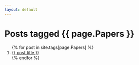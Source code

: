 ```yaml
---
layout: default
---
```


<h1>Posts tagged {{ page.Papers }}</h1>
<ol>
  {% for post in site.tags[page.Papers] %}
  <li><a href="{{ post.url }}">{{ post.title }}</a></li>
  {% endfor %}
</ol>
